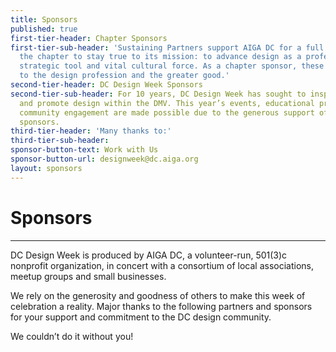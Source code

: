 ```yaml
---
title: Sponsors
published: true
first-tier-header: Chapter Sponsors
first-tier-sub-header: 'Sustaining Partners support AIGA DC for a full year, enabling
  the chapter to stay true to its mission: to advance design as a professional craft,
  strategic tool and vital cultural force. As a chapter sponsor, these companies contribute
  to the design profession and the greater good.'
second-tier-header: DC Design Week Sponsors
second-tier-sub-header: For 10 years, DC Design Week has sought to inspire, celebrate
  and promote design within the DMV. This year’s events, educational programs, and
  community engagement are made possible due to the generous support of the following
  sponsors.
third-tier-header: 'Many thanks to:'
third-tier-sub-header: 
sponsor-button-text: Work with Us
sponsor-button-url: designweek@dc.aiga.org
layout: sponsors
---
```


# Sponsors
---
DC Design Week is produced by AIGA DC, a volunteer-run, 501(3)c nonprofit organization, in concert with a consortium of local associations, meetup groups and small businesses.

We rely on the generosity and goodness of others to make this week of celebration a reality. Major thanks to the following partners and sponsors for your support and commitment to the DC design community.

We couldn’t do it without you!
